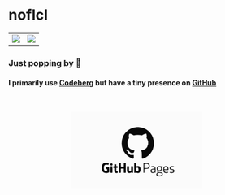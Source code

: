 # noflcl

<table>
  <tr>
    <td valign="top"><img src="https://github-readme-stats.vercel.app/api/top-langs/?username=noflcl&layout=compact&show_icons=true&title_color=ffffff&icon_color=34abeb&text_color=daf7dc&bg_color=151515"/></td>
    <td valign="top"><img src="https://github-readme-stats.vercel.app/api?username=noflcl&show_icons=true&title_color=ffffff&icon_color=34abeb&text_color=daf7dc&bg_color=151515"/></td>
  </tr>
</table>

### Just popping by 👋
#### I primarily use <a href="https://codeberg.org/noflcl">Codeberg</a> but have a tiny presence on <a href="https://github.com/noflcl?tab=repositories">GitHub</a>
<br>

<p align="center" dir="auto">
<a href="https://noflcl.github.io/">
<img src="https://raw.githubusercontent.com/noflcl/noflcl/refs/heads/main/github-pages.svg" alt="Get me here" height="150px" />
</a>
